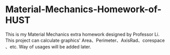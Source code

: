 # Material-Mechanics-Homework-of-HUST
This is my Material Mechanics extra homework designed by Professor Li. This project can calculate graphics' Area、Perimeter、AxisRad、corespace 、etc. Way of usages will be added later.
